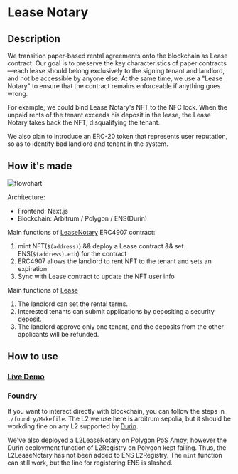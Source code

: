 # Lease Notary

## Description

We transition paper-based rental agreements onto the blockchain as Lease contract. Our goal is to preserve the key characteristics of paper contracts—each lease should belong exclusively to the signing tenant and landlord, and not be accessible by anyone else. At the same time, we use a "Lease Notary" to ensure that the contract remains enforceable if anything goes wrong.

For example, we could bind Lease Notary's NFT to the NFC lock. When the unpaid rents of the tenant exceeds his deposit in the lease, the Lease Notary takes back the NFT, disqualifying the tenant.

We also plan to introduce an ERC-20 token that represents user reputation, so as to identify bad landlord and tenant in the system.


## How it's made

![flowchart](resources/flow.png)

Architecture:
- Frontend: Next.js
- Blockchain: Arbitrum / Polygon / ENS(Durin)

Main functions of [LeaseNotary](./foundry/src/implementations/L2LeaseNotary.sol) ERC4907 contract:
1. mint NFT(`$(address)`) && deploy a Lease contract && set ENS(`$(address).eth`) for the contract
2. ERC4907 allows the landlord to rent NFT to the tenant and sets an expiration
3. Sync with Lease contract to update the NFT user info

Main functions of [Lease](./foundry/src/implementations/Lease.sol)
1. The landlord can set the rental terms.
2. Interested tenants can submit applications by depositing a security deposit. 
3. The landlord approve only one tenant, and the deposits from the other applicants will be refunded.


## How to use

### [Live Demo](https://ethglobal-2025-taipei-frontend-anl4g3dem-jayisakings-projects.vercel.app/)

### Foundry

If you want to interact directly with blockchain, you can follow the steps in `./foundry/Makefile`. The L2 we use here is arbitrum sepolia, but it should be workding fine on any L2 supported by [Durin](https://durin.dev/).

We've also deployed a L2LeaseNotary on [Polygon PoS Amoy](https://amoy.polygonscan.com/address/0x3b5a46cfaba5d9e814264d11db1b0aa884dc9ff4); however the Durin deployment function of L2Registry on Polygon kept failing. Thus, the L2LeaseNotary has not been added to ENS L2Registry. The `mint` function can still work, but the line for registering ENS is slashed.



